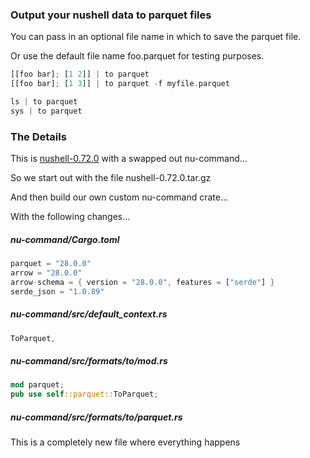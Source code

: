 
### Output your nushell data to parquet files

You can pass in an optional file name in which to save the parquet file.   

Or use the default file name foo.parquet for testing purposes.

```rust
[[foo bar]; [1 2]] | to parquet
[[foo bar]; [1 3]] | to parquet -f myfile.parquet

ls | to parquet
sys | to parquet
```

### The Details

This is [nushell-0.72.0](https://github.com/nushell/nushell/releases/tag/0.72.0) with a swapped out nu-command...

So we start out with the file nushell-0.72.0.tar.gz

And then build our own custom nu-command crate...

With the following changes...

##### nu-command/Cargo.toml

```rust
parquet = "28.0.0"
arrow = "28.0.0"
arrow-schema = { version = "28.0.0", features = ["serde"] }
serde_json = "1.0.89"
```

##### nu-command/src/default_context.rs

```rust
ToParquet,
```

##### nu-command/src/formats/to/mod.rs
```rust
mod parquet;
pub use self::parquet::ToParquet;
```

##### nu-command/src/formats/to/parquet.rs

This is a completely new file where everything happens
